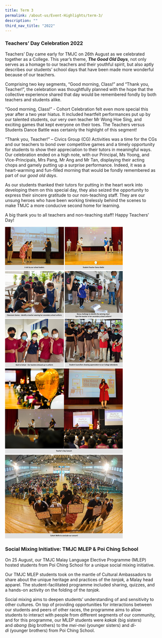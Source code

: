 ```yaml
---
title: Term 3
permalink: /about-us/Event-Highlights/term-3/
description: ""
third_nav_title: "2022"
---
```

### Teachers’ Day Celebration 2022

Teachers’ Day came early for TMJC on 26th August as we celebrated together as a College. This year’s theme, **_The Good Old Days_**, not only serves as a homage to our teachers and their youthful spirit, but also aptly describes our students’ school days that have been made more wonderful because of our teachers.  
  
Comprising two key segments, “Good morning, Class!” and “Thank you, Teacher!”, the celebration was thoughtfully planned with the hope that the collective experience shared that day would be remembered fondly by both teachers and students alike.  
  
“Good morning, Class!” - Cohort Celebration felt even more special this year after a two year hiatus. It included heartfelt performances put up by our talented students, our very own teacher Mr Wong Hoe Sing, and exciting games that kept everyone on their toes. The Teachers versus Students Dance Battle was certainly the highlight of this segment!  
  
“Thank you, Teacher!” – Civics Group (CG) Activities was a time for the CGs and our teachers to bond over competitive games and a timely opportunity for students to show their appreciation to their tutors in meaningful ways.  
Our celebration ended on a high note, with our Principal, Ms Yoong, and Vice-Principals, Mrs Pang, Mr Ang and Mr Tan, displaying their acting chops and gamely putting up a surprise performance. Indeed, it was a heart-warming and fun-filled morning that would be fondly remembered as part of our _good old days_.  
  
As our students thanked their tutors for putting in the heart work into developing them on this special day, they also seized the opportunity to express their sincere gratitude to our non-teaching staff. They are our unsung heroes who have been working tirelessly behind the scenes to make TMJC a more conducive second home for learning.  
  
A big thank you to all teachers and non-teaching staff! Happy Teachers’ Day!

![](/images/2022-T3-Events-TeachersDay_01.jpg)

### Social Mixing Initiative: TMJC MLEP & Poi Ching School

On 25 August, our TMJC Malay Language Elective Programme (MLEP) hosted students from Poi Ching School for a unique social mixing initiative.  

Our TMJC MLEP students took on the mantle of Cultural Ambassadors to share about the unique heritage and practices of the _tanjak,_ a Malay head apparel. The student-facilitated programme included sharing, quizzes, and a hands-on activity on the folding of the _tanjak._  

Social mixing aims to deepen students’ understanding of and sensitivity to other cultures. On top of providing opportunities for interactions between our students and peers of other races, the programme aims to allow students to interact with people from different segments of our community, and for this programme, our MLEP students were _kakak_ (big sisters) and _abang_ (big brothers) to the _mei-mei_ (younger sisters) and _di-di_ (younger brothers) from Poi Ching School.







